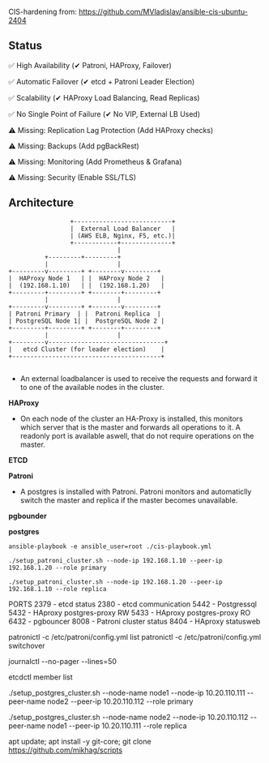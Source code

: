 

CIS-hardening from:
https://github.com/MVladislav/ansible-cis-ubuntu-2404

## Status

✅ High Availability (✔ Patroni, HAProxy, Failover)

✅ Automatic Failover (✔ etcd + Patroni Leader Election)

✅ Scalability (✔ HAProxy Load Balancing, Read Replicas)

✅ No Single Point of Failure (✔ No VIP, External LB Used)

⚠ Missing: Replication Lag Protection (Add HAProxy checks)

⚠ Missing: Backups (Add pgBackRest)

⚠ Missing: Monitoring (Add Prometheus & Grafana)

⚠ Missing: Security (Enable SSL/TLS)



## Architecture


```
                 +---------------------------+
                 |  External Load Balancer   |
                 | (AWS ELB, Nginx, F5, etc.)|
                 +------------+--------------+
                              |
          +---------+---------+
          |                   |                   
+---------v---------+ +--------v---------+
|  HAProxy Node 1   | |  HAProxy Node 2   |
|  (192.168.1.10)   | |  (192.168.1.20)   |
+---------+---------+ +--------+---------+
          |                   |
+---------v---------+ +--------v---------+
| Patroni Primary  | |  Patroni Replica  |
| PostgreSQL Node 1| |  PostgreSQL Node 2 |
+---------+---------+ +--------+---------+
          |                   |
+---------v--------------------------------+
|   etcd Cluster (for leader election)    |
+-----------------------------------------+


```
- An external loadbalancer is used to receive the requests and forward it to one of the available nodes in the cluster. 

**HAProxy**

- On each node of the cluster an HA-Proxy is installed, this monitors which server that is the master and forwards all operations to it. A readonly port is available aswell, that do not require operations on the master.

**ETCD**

**Patroni**
- A postgres is installed with Patroni. Patroni monitors and automaticlly switch the master and replica if the master becomes unavailable.


**pgbounder**

**postgres**

```
ansible-playbook -e ansible_user=root ./cis-playbook.yml
```

```
./setup_patroni_cluster.sh --node-ip 192.168.1.10 --peer-ip 192.168.1.20 --role primary
```

```
./setup_patroni_cluster.sh --node-ip 192.168.1.20 --peer-ip 192.168.1.10 --role replica
```

PORTS
2379 - etcd status
2380 - etcd communication
5442 - Postgressql
5432 - HAproxy postgres-proxy RW
5433 - HAproxy postgres-proxy RO
6432 - pgbouncer
8008 - Patroni cluster status
8404 - HAproxy statusweb



patronictl -c /etc/patroni/config.yml list
patronictl -c /etc/patroni/config.yml switchover

journalctl --no-pager --lines=50

etcdctl member list

./setup_postgres_cluster.sh --node-name node1 --node-ip 10.20.110.111 --peer-name node2 --peer-ip 10.20.110.112 --role primary


./setup_postgres_cluster.sh --node-name node2 --node-ip 10.20.110.112 --peer-name node1 --peer-ip 10.20.110.111 --role replica



apt update; apt install -y git-core;
git clone https://github.com/mikhag/scripts

